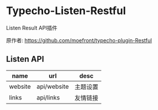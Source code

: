 # Typecho-Listen-Restful

Listen Result API插件

原作者: https://github.com/moefront/typecho-plugin-Restful

## Listen API

| name | url | desc |
| ----------- | ----------- |----------- |
| website | api/website | 主题设置 |
| links | api/links | 友情链接 |
